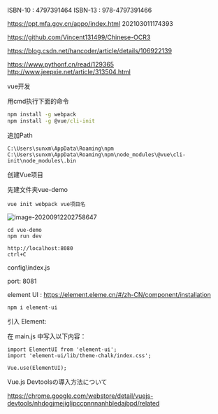 ISBN-10 : 4797391464
ISBN-13 : 978-4797391466


https://ppt.mfa.gov.cn/appo/index.html
202103011174393

https://github.com/Vincent131499/Chinese-OCR3

https://blog.csdn.net/hancoder/article/details/106922139

https://www.pythonf.cn/read/129365
http://www.jeepxie.net/article/313504.html

vue开发

用cmd执行下面的命令

```cmd
npm install -g webpack
npm install -g @vue/cli-init
```



追加Path

```
C:\Users\sunxm\AppData\Roaming\npm
C:\Users\sunxm\AppData\Roaming\npm\node_modules\@vue\cli-init\node_modules\.bin
```



创建Vue项目

先建文件夹vue-demo

```
vue init webpack vue项目名
```

![image-20200912202758647](vue开发.assets/image-20200912202758647.png)



```
cd vue-demo
npm run dev

http://localhost:8080
ctrl+C
```



config\index.js

port: 8081



element UI : https://element.eleme.cn/#/zh-CN/component/installation

```
npm i element-ui
```

引入 Element:

在 main.js 中写入以下内容：

```
import ElementUI from 'element-ui';
import 'element-ui/lib/theme-chalk/index.css';

Vue.use(ElementUI);
```



Vue.js Devtoolsの導入方法について

https://chrome.google.com/webstore/detail/vuejs-devtools/nhdogjmejiglipccpnnnanhbledajbpd/related








